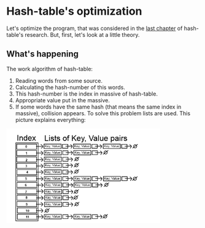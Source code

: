 # Hash-table's optimization
Let's optimize the  program, that was considered in the [last chapter](https://github.com/Vokerlee/Assembly/tree/main/5.1.%20%20Hash-table's%20research) of hash-table's research. But, first, let's look at a little theory.

## What's happening
The work algorithm of hash-table:
1. Reading words from some source.
2. Calculating the hash-number of this words.
3. This hash-number is the index in massive of hash-table.
4. Appropriate value put in the massive.
5. If some words have the same hash (that means the same index in massive), collision appears. To solve this problem lists are used. This picture explains everything:

<img src="Readme pictures//Hashtable.png" alt="drawing" width="400"/>

